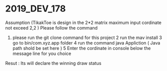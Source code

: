 # 2019_DEV_178
Assumption  (TikakToe is design in the 2*2 matrix maximum input cordinate not exceed 2,2 )
Please follow the command 
1. please run the git clone command for this project 
2 run the mav install 
3 go to bin/com.xyz.app folder 
4 run the command java Appliction ( Java path shold be set here )
5 Enter the cordinate in console below the message line for you choice 

Resut : Its will declare the winning   draw status 
